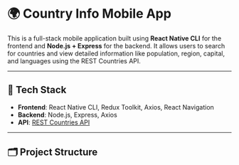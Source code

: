 # 🌍 Country Info Mobile App

This is a full-stack mobile application built using **React Native CLI** for the frontend and **Node.js + Express** for the backend. It allows users to search for countries and view detailed information like population, region, capital, and languages using the REST Countries API.

---

## 🧱 Tech Stack

- **Frontend**: React Native CLI, Redux Toolkit, Axios, React Navigation
- **Backend**: Node.js, Express, Axios
- **API**: [REST Countries API](https://restcountries.com/)

---

## 🗂 Project Structure

